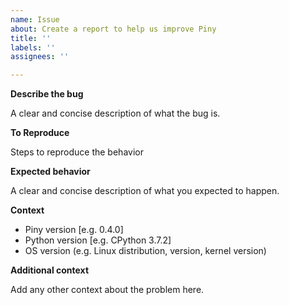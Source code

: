 ```yaml
---
name: Issue
about: Create a report to help us improve Piny
title: ''
labels: ''
assignees: ''

---
```


**Describe the bug**

A clear and concise description of what the bug is.

**To Reproduce**

Steps to reproduce the behavior

**Expected behavior**

A clear and concise description of what you expected to happen.

**Context**

 - Piny version [e.g. 0.4.0]
 - Python version [e.g. CPython 3.7.2]
 - OS version (e.g. Linux distribution, version, kernel version)

**Additional context**

Add any other context about the problem here.
